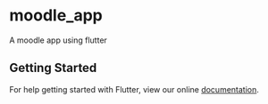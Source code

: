 # moodle_app

A moodle app using flutter

## Getting Started

For help getting started with Flutter, view our online
[documentation](https://flutter.io/).
